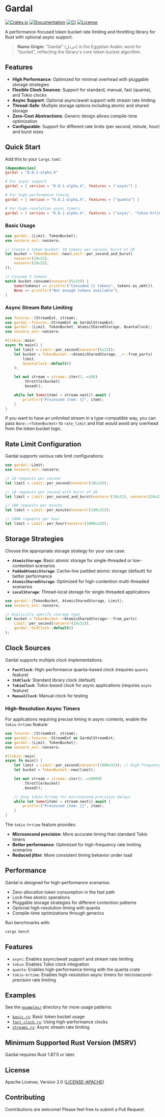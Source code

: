 # Gardal

[![Crates.io](https://img.shields.io/crates/v/gardal.svg)](https://crates.io/crates/gardal)
[![Documentation](https://docs.rs/gardal/badge.svg)](https://docs.rs/gardal)
[![CI](https://github.com/AhmedSoliman/gardal/workflows/CI/badge.svg)](https://github.com/AhmedSoliman/gardal/actions)
[![License](https://img.shields.io/badge/license-Apache%202.0%20OR%20MIT-blue.svg)](http://www.apache.org/licenses/LICENSE-2.0)

A performance-focused token bucket rate limiting and throttling library for Rust with optional async support.

> **Name Origin**: "Gardal" (جردل) is the Egyptian Arabic word for "bucket", reflecting the library's core token bucket algorithm.


## Features

- **High Performance**: Optimized for minimal overhead with pluggable storage strategies
- **Flexible Clock Sources**: Support for standard, manual, fast (quanta), and Tokio clocks
- **Async Support**: Optional async/await support with stream rate limiting
- **Thread-Safe**: Multiple storage options including atomic and shared storage
- **Zero-Cost Abstractions**: Generic design allows compile-time optimization
- **Configurable**: Support for different rate limits (per second, minute, hour) and burst sizes

## Quick Start

Add this to your `Cargo.toml`:

```toml
[dependencies]
gardal = "0.0.1-alpha.4"

# For async support
gardal = { version = "0.0.1-alpha.4", features = ["async"] }

# For high-performance timing
gardal = { version = "0.0.1-alpha.4", features = ["quanta"] }

# For high-resolution async timers
gardal = { version = "0.0.1-alpha.4", features = ["async", "tokio-hrtime"] }
```

### Basic Usage

```rust
use gardal::{Limit, TokenBucket};
use nonzero_ext::nonzero;

// Create a token bucket: 10 tokens per second, burst of 20
let bucket = TokenBucket::new(Limit::per_second_and_burst(
    nonzero!(10u32),
    nonzero!(20u32),
));

// Consume 5 tokens
match bucket.consume(nonzero!(5u32)) {
    Some(tokens) => println!("Consumed {} tokens", tokens.as_u64()),
    None => println!("Not enough tokens available"),
}
```

### Async Stream Rate Limiting

```rust
use futures::{StreamExt, stream};
use gardal::futures::StreamExt as GardalStreamExt;
use gardal::{Limit, TokenBucket, AtomicSharedStorage, QuantaClock};
use nonzero_ext::nonzero;

#[tokio::main]
async fn main() {
    let limit = Limit::per_second(nonzero!(5u32));
    let bucket = TokenBucket::<AtomicSharedStorage, _>::from_parts(
        limit, 
        QuantaClock::default()
    );

    let mut stream = stream::iter(1..=100)
        .throttle(bucket)
        .boxed();

    while let Some(item) = stream.next().await {
        println!("Processed item: {}", item);
    }
}
```

If you want to have an unlimited stream in a type-compatible way, you can pass `None::<TokenBucket>` to `rate_limit` and that would avoid any overhead from the token bucket logic.

## Rate Limit Configuration

Gardal supports various rate limit configurations:

```rust
use gardal::Limit;
use nonzero_ext::nonzero;

// 10 requests per second
let limit = Limit::per_second(nonzero!(10u32));

// 10 requests per second with burst of 20
let limit = Limit::per_second_and_burst(nonzero!(10u32), nonzero!(20u32));

// 100 requests per minute
let limit = Limit::per_minute(nonzero!(100u32));

// 1000 requests per hour
let limit = Limit::per_hour(nonzero!(1000u32));
```

## Storage Strategies

Choose the appropriate storage strategy for your use case:

- **`AtomicStorage`**: Basic atomic storage for single-threaded or low-contention scenarios
- **`PaddedAtomicStorage`**: Cache-line padded atomic storage (default) for better performance
- **`AtomicSharedStorage`**: Optimized for high-contention multi-threaded scenarios
- **`LocalStorage`**: Thread-local storage for single-threaded applications

```rust
use gardal::{TokenBucket, AtomicSharedStorage, Limit};
use nonzero_ext::nonzero;

// Explicitly specify storage type
let bucket = TokenBucket::<AtomicSharedStorage>::from_parts(
    Limit::per_second(nonzero!(10u32)),
    gardal::StdClock::default()
);
```

## Clock Sources

Gardal supports multiple clock implementations:

- **`FastClock`**: High-performance quanta-based clock (requires `quanta` feature)
- **`StdClock`**: Standard library clock (default)
- **`TokioClock`**: Tokio-based clock for async applications (requires `async` feature)
- **`ManualClock`**: Manual clock for testing

### High-Resolution Async Timers

For applications requiring precise timing in async contexts, enable the `tokio-hrtime` feature:

```rust
use futures::{StreamExt, stream};
use gardal::futures::StreamExt as GardalStreamExt;
use gardal::{Limit, TokenBucket};
use nonzero_ext::nonzero;

#[tokio::main]
async fn main() {
    let limit = Limit::per_second(nonzero!(1000u32)); // High-frequency rate limiting
    let bucket = TokenBucket::new(limit);

    let mut stream = stream::iter(1..=10000)
        .throttle(bucket)
        .boxed();

    // Uses tokio-hrtime for microsecond-precision delays
    while let Some(item) = stream.next().await {
        println!("Processed item: {}", item);
    }
}
```

The `tokio-hrtime` feature provides:
- **Microsecond precision**: More accurate timing than standard Tokio timers
- **Better performance**: Optimized for high-frequency rate limiting scenarios
- **Reduced jitter**: More consistent timing behavior under load

## Performance

Gardal is designed for high-performance scenarios:

- Zero-allocation token consumption in the fast path
- Lock-free atomic operations
- Pluggable storage strategies for different contention patterns
- Optional high-resolution timing with quanta
- Compile-time optimizations through generics

Run benchmarks with:

```bash
cargo bench
```

## Features

- `async`: Enables async/await support and stream rate limiting
- `tokio`: Enables Tokio clock integration
- `quanta`: Enables high-performance timing with the quanta crate
- `tokio-hrtime`: Enables high-resolution async timers for microsecond-precision rate limiting

## Examples

See the [`examples/`](examples/) directory for more usage patterns:

- [`basic.rs`](examples/basic.rs): Basic token bucket usage
- [`fast_clock.rs`](examples/fast_clock.rs): Using high-performance clocks
- [`streams.rs`](examples/streams.rs): Async stream rate limiting

## Minimum Supported Rust Version (MSRV)

Gardal requires Rust 1.87.0 or later.

## License

Apache License, Version 2.0 ([LICENSE-APACHE](http://www.apache.org/licenses/LICENSE-2.0))

## Contributing

Contributions are welcome! Please feel free to submit a Pull Request.
